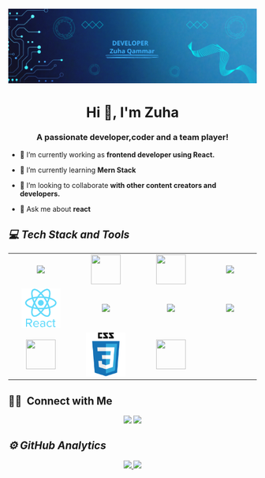 ![logo](https://github.com/ZuhaQammar/ZuhaQammar/blob/main/github%20banner.png)



<h1 align="center">Hi 👋, I'm Zuha</h1>
<h3 align="center">A passionate developer,coder and a team player!</h3>

- 🔭 I’m currently working as **frontend developer using React.**

- 🌱 I’m currently learning **Mern Stack**

- 👯 I’m looking to collaborate **with other content creators and developers.**

- 💬 Ask me about **react**
<h2><i>💻 Tech Stack and Tools</i></h2>

<table width="100">
<tr>
    <td align='center' width="190">
        <img src="https://github.com/abranhe/programming-languages-logos/blob/master/src/javascript/javascript.svg" width="60">
    </td>
    <td align='center' width="190">
        <img src="https://www.vectorlogo.zone/logos/tailwindcss/tailwindcss-icon.svg" width="60" height="60">
    </td>
    <td align='center' width="190">
        <img src="https://static.vecteezy.com/system/resources/previews/012/697/295/non_2x/3d-python-programming-language-logo-free-png.png"  width="60" height="60">
    </td>
     <td align='center' width="190">
        <img src="https://git-scm.com/images/logos/1color-darkbg@2x.png" width="100">
    </td>
   
</tr>
<tr>
    <td align='center'>
        <img src="https://raw.githubusercontent.com/devicons/devicon/master/icons/react/react-original-wordmark.svg" height="80">
    </td>
    <td align='center'>
        <img src="https://www.vectorlogo.zone/logos/figma/figma-icon.svg">
    </td>
    <td align='center'>
        <img src="https://www.vectorlogo.zone/logos/git-scm/git-scm-icon.svg">
    </td>
    <td align='center'>
        <img src="https://www.skillfinder.com.au/media/wysiwyg/mongodb-logo-skill-finder.png">
    </td>
   
</tr>
<tr>
    <td align='center'>
        <img src="https://upload.wikimedia.org/wikipedia/commons/thumb/3/38/HTML5_Badge.svg/600px-HTML5_Badge.svg.png" height="60" width="60">
    </td>
    <td align='center'>
        <img src="https://raw.githubusercontent.com/devicons/devicon/master/icons/css3/css3-original-wordmark.svg" width="80" height="90">
    </td>
    <td align='center'>
        <img src="https://upload.wikimedia.org/wikipedia/commons/thumb/b/b2/Bootstrap_logo.svg/2560px-Bootstrap_logo.svg.png" height="60" width="60">
    </td>
    
</tr>

</table>


## 🤝🏻 &nbsp;Connect with Me

<p align="center">
<a href="https://www.linkedin.com/in/zuha-qammar-166882214/"><img src="https://img.shields.io/badge/-Saad%20Hassan-0077B5?style=flat&logo=Linkedin&logoColor=white"/></a>
<a href="mailto:contact@saad-hassan.com"><img src="https://img.shields.io/badge/-contact@saadhassan.com-D14836?style=flat&logo=Gmail&logoColor=white"/></a>


<h2><i>⚙️ GitHub Analytics</i></h2>

<p align="center">
<a href="https://github.com/ZuhaQammar">
  <img height="180em"  src="https://github-readme-stats-eight-theta.vercel.app/api/top-langs?username=zuhaqammar&show_icons=true&locale=en&layout=compact&langs_count=8&theme=algolia"/>
</a>
  <img height="180em" src="https://github-readme-streak-stats.herokuapp.com/?user=zuhaqammar&show_icons=true&locale=en&layout=demo&theme=merko&hide_border=true" />
</p>


